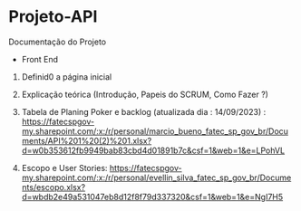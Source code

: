 # Projeto-API
Documentação do Projeto
 - Front  End
1. Definid0 a página inicial
2. Explicação teórica
   (Introdução,
   Papeis do SCRUM,
   Como Fazer ?)

3. Tabela de Planing Poker  e backlog  (atualizada dia : 14/09/2023) : https://fatecspgov-my.sharepoint.com/:x:/r/personal/marcio_bueno_fatec_sp_gov_br/Documents/API%201%20(2)%201.xlsx?d=w0b353612fb9949bab83cbd4d01891b7c&csf=1&web=1&e=LPohVL
4.  Escopo e User Stories: https://fatecspgov-my.sharepoint.com/:x:/r/personal/evellin_silva_fatec_sp_gov_br/Documents/escopo.xlsx?d=wbdb2e49a531047eb8d12f8f79d337320&csf=1&web=1&e=NgI7H5
